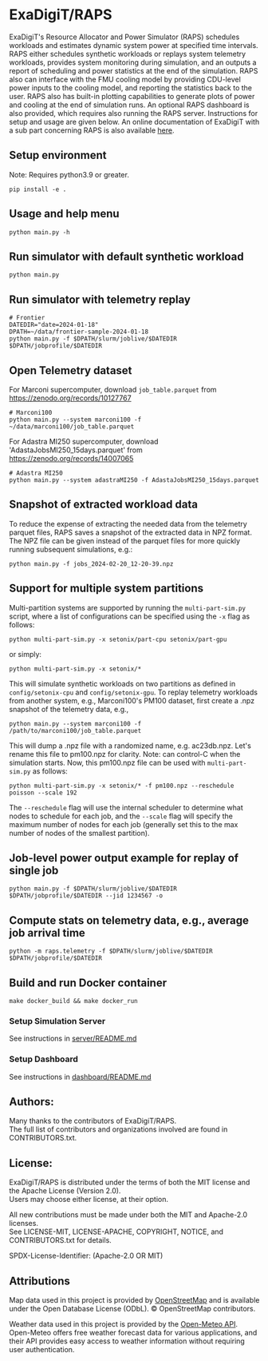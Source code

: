 # ExaDigiT/RAPS

ExaDigiT's Resource Allocator and Power Simulator (RAPS) schedules workloads and 
estimates dynamic system power at specified time intervals. RAPS either schedules 
synthetic workloads or replays system telemetry workloads,
provides system monitoring during simulation, and an outputs a report of scheduling
and power statistics at the end of the simulation. RAPS also can interface with 
the FMU cooling model by providing CDU-level power inputs to the cooling model,
and reporting the statistics back to the user. RAPS also has built-in plotting
capabilities to generate plots of power and cooling at the end of simulation runs.
An optional RAPS dashboard is also provided, which requires also running the RAPS server.
Instructions for setup and usage are given below. An online documentation of ExaDigiT with a sub part concerning RAPS is also available [here](https://exadigit.readthedocs.io/en/latest/).

## Setup environment

Note: Requires python3.9 or greater.

    pip install -e .

## Usage and help menu

    python main.py -h

## Run simulator with default synthetic workload

    python main.py

## Run simulator with telemetry replay

    # Frontier 
    DATEDIR="date=2024-01-18"
    DPATH=~/data/frontier-sample-2024-01-18
    python main.py -f $DPATH/slurm/joblive/$DATEDIR $DPATH/jobprofile/$DATEDIR

## Open Telemetry dataset

For Marconi supercomputer, download `job_table.parquet` from https://zenodo.org/records/10127767

    # Marconi100
    python main.py --system marconi100 -f ~/data/marconi100/job_table.parquet 

For Adastra MI250 supercomputer, download 'AdastaJobsMI250_15days.parquet' from https://zenodo.org/records/14007065

    # Adastra MI250
    python main.py --system adastraMI250 -f AdastaJobsMI250_15days.parquet 

## Snapshot of extracted workload data

To reduce the expense of extracting the needed data from the telemetry parquet files,
RAPS saves a snapshot of the extracted data in NPZ format. The NPZ file can be
given instead of the parquet files for more quickly running subsequent simulations, e.g.:

    python main.py -f jobs_2024-02-20_12-20-39.npz

## Support for multiple system partitions

Multi-partition systems are supported by running the `multi-part-sim.py` script, where a list of configurations can be specified using the `-x` flag as follows:

    python multi-part-sim.py -x setonix/part-cpu setonix/part-gpu

or simply:

    python multi-part-sim.py -x setonix/*

This will simulate synthetic workloads on two partitions as defined in `config/setonix-cpu` and `config/setonix-gpu`. To replay telemetry workloads from another system, e.g., Marconi100's PM100 dataset, first create a .npz snapshot of the telemetry data, e.g., 

    python main.py --system marconi100 -f /path/to/marconi100/job_table.parquet

This will dump a .npz file with a randomized name, e.g. ac23db.npz. Let's rename this file to pm100.npz for clarity. Note: can control-C when the simulation starts. Now, this pm100.npz file can be used with `multi-part-sim.py` as follows:

    python multi-part-sim.py -x setonix/* -f pm100.npz --reschedule poisson --scale 192

The `--reschedule` flag will use the internal scheduler to determine what nodes to schedule for each job, and the `--scale` flag will specify the maximum number of nodes for each job (generally set this to the max number of nodes of the smallest partition). 

## Job-level power output example for replay of single job

    python main.py -f $DPATH/slurm/joblive/$DATEDIR $DPATH/jobprofile/$DATEDIR --jid 1234567 -o

## Compute stats on telemetry data, e.g., average job arrival time

    python -m raps.telemetry -f $DPATH/slurm/joblive/$DATEDIR $DPATH/jobprofile/$DATEDIR

## Build and run Docker container

    make docker_build && make docker_run

### Setup Simulation Server

See instructions in [server/README.md](https://code.ornl.gov/exadigit/simulationserver)

### Setup Dashboard

See instructions in [dashboard/README.md](https://code.ornl.gov/exadigit/simulation-dashboard)

## Authors:

Many thanks to the contributors of ExaDigiT/RAPS.  
The full list of contributors and organizations involved are found in CONTRIBUTORS.txt.  

## License:

ExaDigiT/RAPS is distributed under the terms of both the MIT license and the Apache License (Version 2.0).  
Users may choose either license, at their option.  

All new contributions must be made under both the MIT and Apache-2.0 licenses.  
See LICENSE-MIT, LICENSE-APACHE, COPYRIGHT, NOTICE, and CONTRIBUTORS.txt for details.  

SPDX-License-Identifier: (Apache-2.0 OR MIT)  

## Attributions

Map data used in this project is provided by [OpenStreetMap](https://www.openstreetmap.org/copyright) and is available under the Open Database License (ODbL). © OpenStreetMap contributors.

Weather data used in this project is provided by the [Open-Meteo API](https://open-meteo.com/en/docs). Open-Meteo offers free weather forecast data for various applications, and their API provides easy access to weather information without requiring user authentication.

